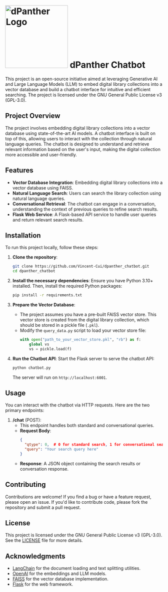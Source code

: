 
# <img src="https://dpanther.fiu.edu/dpanther/dpmain/Images/branding_dpanther_lg.png" alt="dPanther Logo" width="200"/> dPanther Chatbot

This project is an open-source initiative aimed at leveraging Generative AI and Large Language Models (LLM) to embed digital library collections into a vector database and build a chatbot interface for intuitive and efficient searching. The project is licensed under the GNU General Public License v3 (GPL-3.0).

## Project Overview

The project involves embedding digital library collections into a vector database using state-of-the-art AI models. A chatbot interface is built on top of this, allowing users to interact with the collection through natural language queries. The chatbot is designed to understand and retrieve relevant information based on the user's input, making the digital collection more accessible and user-friendly.

## Features

- **Vector Database Integration**: Embedding digital library collections into a vector database using FAISS.
- **Natural Language Search**: Users can search the library collection using natural language queries.
- **Conversational Retrieval**: The chatbot can engage in a conversation, understanding the context of previous queries to refine search results.
- **Flask Web Service**: A Flask-based API service to handle user queries and return relevant search results.

## Installation

To run this project locally, follow these steps:

1. **Clone the repository**:
   ```bash
   git clone https://github.com/Vincent-Cui/dpanther_chatbot.git
   cd dpanther_chatbot
   ```

2. **Install the necessary dependencies**:
   Ensure you have Python 3.10+ installed. Then, install the required Python packages:
   ```bash
   pip install -r requirements.txt
   ```

3. **Prepare the Vector Database**:
   - The project assumes you have a pre-built FAISS vector store. This vector store is created from the digital library collection, which should be stored in a pickle file (`.pkl`).
   - Modify the `query_data.py` script to load your vector store file:
     ```python
     with open("path_to_your_vector_store.pkl", "rb") as f:
         global vs
         vs = pickle.load(f)
     ```

4. **Run the Chatbot API**:
   Start the Flask server to serve the chatbot API:
   ```bash
   python chatbot.py
   ```
   The server will run on `http://localhost:6001`.

## Usage

You can interact with the chatbot via HTTP requests. Here are the two primary endpoints:

1. **/chat** (POST): 
   - This endpoint handles both standard and conversational queries.
   - **Request Body**:
     ```json
     {
       "qtype": 0,  # 0 for standard search, 1 for conversational search
       "query": "Your search query here"
     }
     ```
   - **Response**: A JSON object containing the search results or conversation response.

## Contributing

Contributions are welcome! If you find a bug or have a feature request, please open an issue. If you'd like to contribute code, please fork the repository and submit a pull request.

## License

This project is licensed under the GNU General Public License v3 (GPL-3.0). See the [LICENSE](LICENSE) file for more details.

## Acknowledgments

- [LangChain](https://github.com/hwchase17/langchain) for the document loading and text splitting utilities.
- [OpenAI](https://openai.com/) for the embeddings and LLM models.
- [FAISS](https://github.com/facebookresearch/faiss) for the vector database implementation.
- [Flask](https://flask.palletsprojects.com/) for the web framework.
